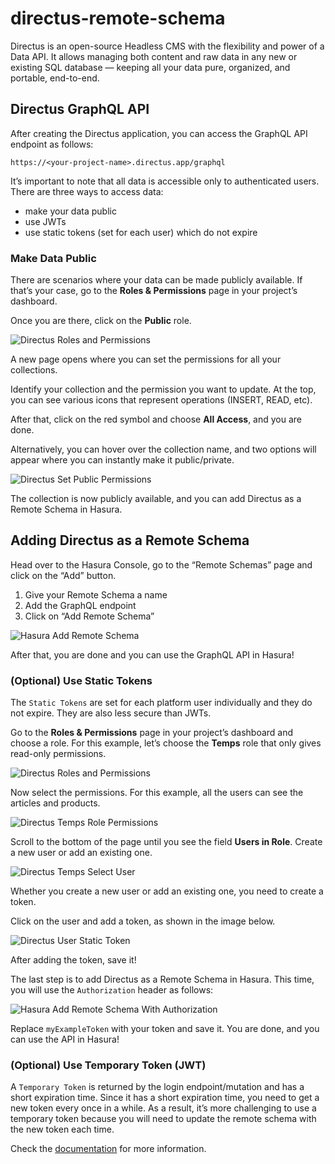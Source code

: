 # directus-remote-schema

Directus is an open-source Headless CMS with the flexibility and power of a Data API. It allows managing both content and raw data in any new or existing SQL database — keeping all your data pure, organized, and portable, end-to-end.

## Directus GraphQL API

After creating the Directus application, you can access the GraphQL API endpoint as follows:

```
https://<your-project-name>.directus.app/graphql
```

It’s important to note that all data is accessible only to authenticated users. There are three ways to access data:
* make your data public
* use JWTs
* use static tokens (set for each user) which do not expire

### Make Data Public

There are scenarios where your data can be made publicly available. If that’s your case, go to the **Roles & Permissions** page in your project’s dashboard.

Once you are there, click on the **Public** role.

![Directus Roles and Permissions](https://raw.githubusercontent.com/catalinpit/directus-remote-schema/main/images/directus-roles-permissions.png)

A new page opens where you can set the permissions for all your collections. 

Identify your collection and the permission you want to update. At the top, you can see various icons that represent operations (INSERT, READ, etc).

After that, click on the red symbol and choose **All Access**, and you are done.

Alternatively, you can hover over the collection name, and two options will appear where you can instantly make it public/private.

![Directus Set Public Permissions](https://raw.githubusercontent.com/catalinpit/directus-remote-schema/main/images/directus-set-public-permissions.png)

The collection is now publicly available, and you can add Directus as a Remote Schema in Hasura.

## Adding Directus as a Remote Schema

Head over to the Hasura Console, go to the “Remote Schemas” page and click on the “Add” button.

1. Give your Remote Schema a name
2. Add the GraphQL endpoint
3. Click on “Add Remote Schema”

![Hasura Add Remote Schema](https://raw.githubusercontent.com/catalinpit/directus-remote-schema/main/images/hasura-add-remote-schema.png)

After that, you are done and you can use the GraphQL API in Hasura!

### (Optional) Use Static Tokens

The `Static Tokens` are set for each platform user individually and they do not expire. They are also less secure than JWTs.

Go to the **Roles & Permissions** page in your project’s dashboard and choose a role. For this example, let’s choose the **Temps** role that only gives read-only permissions.

![Directus Roles and Permissions](https://raw.githubusercontent.com/catalinpit/directus-remote-schema/main/images/directus-roles-permissions.png)

Now select the permissions. For this example, all the users can see the articles and products.

![Directus Temps Role Permissions](https://raw.githubusercontent.com/catalinpit/directus-remote-schema/main/images/directus-temps-role-permissions.png)

Scroll to the bottom of the page until you see the field **Users in Role**. Create a new user or add an existing one.

![Directus Temps Select User](https://raw.githubusercontent.com/catalinpit/directus-remote-schema/main/images/directus-temps-role-user.png)

Whether you create a new user or add an existing one, you need to create a token.

Click on the user and add a token, as shown in the image below.

![Directus User Static Token](https://raw.githubusercontent.com/catalinpit/directus-remote-schema/main/images/directus-user-token.png)

After adding the token, save it!

The last step is to add Directus as a Remote Schema in Hasura. This time, you will use the `Authorization` header as follows:

![Hasura Add Remote Schema With Authorization](https://raw.githubusercontent.com/catalinpit/directus-remote-schema/main/images/hasura-add-remote-schema-authorization.png)

Replace `myExampleToken` with your token and save it. You are done, and you can use the API in Hasura!

### (Optional) Use Temporary Token (JWT)

A `Temporary Token` is returned by the login endpoint/mutation and has a short expiration time. Since it has a short expiration time, you need to get a new token every once in a while. As a result, it’s more challenging to use a temporary token because you will need to update the remote schema with the new token each time.

Check the [documentation](https://docs.directus.io/reference/authentication/) for more information.